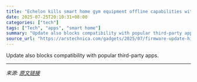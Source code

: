 ```yaml
---
title: "Echelon kills smart home gym equipment offline capabilities with update"
date: 2025-07-25T20:10:31+08:00
categories: ["tech"]
tags: ["Tech", "apps", "smart home"]
summary: "Update also blocks compatibility with popular third-party apps."
source_url: "https://arstechnica.com/gadgets/2025/07/firmware-update-hinders-echelon-smart-home-gym-equipments-ability-to-work-offline/"
---
```


Update also blocks compatibility with popular third-party apps.

---

*来源: [原文链接](https://arstechnica.com/gadgets/2025/07/firmware-update-hinders-echelon-smart-home-gym-equipments-ability-to-work-offline/)*
